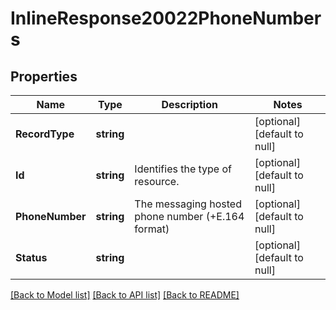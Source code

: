 # InlineResponse20022PhoneNumbers

## Properties
Name | Type | Description | Notes
------------ | ------------- | ------------- | -------------
**RecordType** | **string** |  | [optional] [default to null]
**Id** | **string** | Identifies the type of resource. | [optional] [default to null]
**PhoneNumber** | **string** | The messaging hosted phone number (+E.164 format) | [optional] [default to null]
**Status** | **string** |  | [optional] [default to null]

[[Back to Model list]](../README.md#documentation-for-models) [[Back to API list]](../README.md#documentation-for-api-endpoints) [[Back to README]](../README.md)

